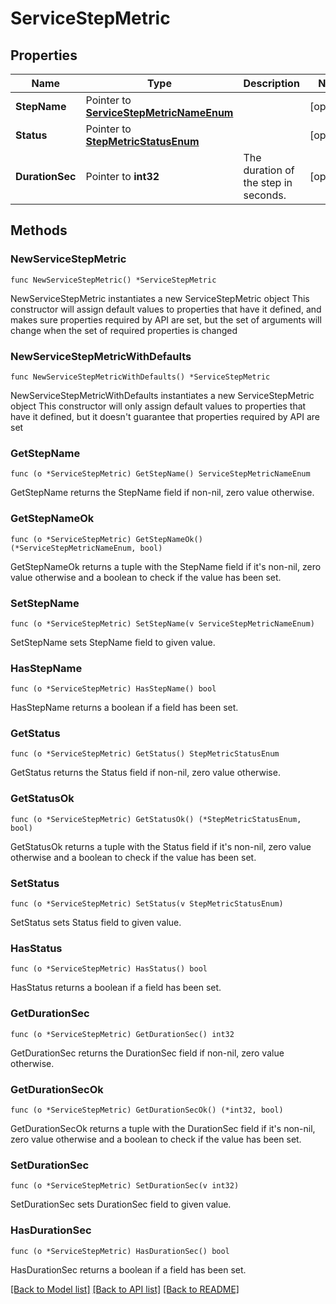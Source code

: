 # ServiceStepMetric

## Properties

Name | Type | Description | Notes
------------ | ------------- | ------------- | -------------
**StepName** | Pointer to [**ServiceStepMetricNameEnum**](ServiceStepMetricNameEnum.md) |  | [optional] 
**Status** | Pointer to [**StepMetricStatusEnum**](StepMetricStatusEnum.md) |  | [optional] 
**DurationSec** | Pointer to **int32** | The duration of the step in seconds. | [optional] 

## Methods

### NewServiceStepMetric

`func NewServiceStepMetric() *ServiceStepMetric`

NewServiceStepMetric instantiates a new ServiceStepMetric object
This constructor will assign default values to properties that have it defined,
and makes sure properties required by API are set, but the set of arguments
will change when the set of required properties is changed

### NewServiceStepMetricWithDefaults

`func NewServiceStepMetricWithDefaults() *ServiceStepMetric`

NewServiceStepMetricWithDefaults instantiates a new ServiceStepMetric object
This constructor will only assign default values to properties that have it defined,
but it doesn't guarantee that properties required by API are set

### GetStepName

`func (o *ServiceStepMetric) GetStepName() ServiceStepMetricNameEnum`

GetStepName returns the StepName field if non-nil, zero value otherwise.

### GetStepNameOk

`func (o *ServiceStepMetric) GetStepNameOk() (*ServiceStepMetricNameEnum, bool)`

GetStepNameOk returns a tuple with the StepName field if it's non-nil, zero value otherwise
and a boolean to check if the value has been set.

### SetStepName

`func (o *ServiceStepMetric) SetStepName(v ServiceStepMetricNameEnum)`

SetStepName sets StepName field to given value.

### HasStepName

`func (o *ServiceStepMetric) HasStepName() bool`

HasStepName returns a boolean if a field has been set.

### GetStatus

`func (o *ServiceStepMetric) GetStatus() StepMetricStatusEnum`

GetStatus returns the Status field if non-nil, zero value otherwise.

### GetStatusOk

`func (o *ServiceStepMetric) GetStatusOk() (*StepMetricStatusEnum, bool)`

GetStatusOk returns a tuple with the Status field if it's non-nil, zero value otherwise
and a boolean to check if the value has been set.

### SetStatus

`func (o *ServiceStepMetric) SetStatus(v StepMetricStatusEnum)`

SetStatus sets Status field to given value.

### HasStatus

`func (o *ServiceStepMetric) HasStatus() bool`

HasStatus returns a boolean if a field has been set.

### GetDurationSec

`func (o *ServiceStepMetric) GetDurationSec() int32`

GetDurationSec returns the DurationSec field if non-nil, zero value otherwise.

### GetDurationSecOk

`func (o *ServiceStepMetric) GetDurationSecOk() (*int32, bool)`

GetDurationSecOk returns a tuple with the DurationSec field if it's non-nil, zero value otherwise
and a boolean to check if the value has been set.

### SetDurationSec

`func (o *ServiceStepMetric) SetDurationSec(v int32)`

SetDurationSec sets DurationSec field to given value.

### HasDurationSec

`func (o *ServiceStepMetric) HasDurationSec() bool`

HasDurationSec returns a boolean if a field has been set.


[[Back to Model list]](../README.md#documentation-for-models) [[Back to API list]](../README.md#documentation-for-api-endpoints) [[Back to README]](../README.md)


